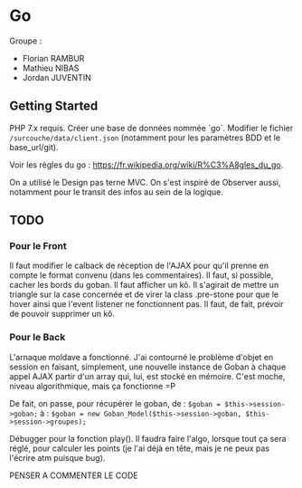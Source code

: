 # Go
Groupe :
- Florian RAMBUR
- Mathieu NIBAS
- Jordan JUVENTIN

## Getting Started
PHP 7.x requis.
Créer une base de données nommée \`go\`.
Modifier le fichier `/surcouche/data/client.json` (notamment pour les paramètres BDD et le base_url/git).

Voir les règles du go : https://fr.wikipedia.org/wiki/R%C3%A8gles_du_go.

On a utilisé le Design pas terne MVC. On s'est inspiré de Observer aussi, notamment pour le transit des infos au sein de la logique.

## TODO
### Pour le Front
Il faut modifier le calback de réception de l'AJAX pour qu'il prenne en compte le format convenu (dans les commentaires).
Il faut, si possible, cacher les bords du goban.
Il faut afficher un kô. Il s'agirait de mettre un triangle sur la case concernée et de virer la class .pre-stone pour que le hover ainsi que l'event listener ne fonctionnent pas.
Il faut, de fait, prévoir de pouvoir supprimer un kô.


### Pour le Back

L'arnaque moldave a fonctionné. J'ai contourné le problème d'objet en session en faisant, simplement, une nouvelle instance de Goban à chaque appel AJAX partir d'un array qui, lui, est stocké en mémoire. C'est moche, niveau algorithmique, mais ça fonctionne =P

De fait, on passe, pour récupérer le goban, de :
	`$goban = $this->session->goban;`
à :
	`$goban = new Goban_Model($this->session->goban, $this->session->groupes);`



Débugger pour la fonction play().
Il faudra faire l'algo, lorsque tout ça sera réglé, pour calculer les points (je l'ai déjà en tête, mais je ne peux pas l'écrire atm puisque bug).


PENSER A COMMENTER LE CODE